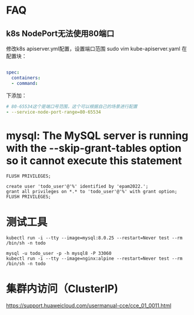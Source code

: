 # FAQ
## k8s NodePort无法使用80端口
修改k8s apiserver.yml配置，设置端口范围
sudo vim kube-apiserver.yaml
在配置块：
```yaml

spec:
  containers:
  - command:

```
下添加：
```yaml
# 80-65534这个是端口号范围，这个可以根据自己的场景进行配置
- --service-node-port-range=80-65534
```

# mysql:  The MySQL server is running with the --skip-grant-tables option so it cannot execute this statement
```shell
FLUSH PRIVILEGES;

create user 'todo_user'@'%' identified by 'epam2022.';
grant all privileges on *.* to 'todo_user'@'%' with grant option;  
FLUSH PRIVILEGES;
```

# 测试工具
```shell
kubectl run -i --tty --image=mysql:8.0.25 --restart=Never test --rm /bin/sh -n todo

mysql -u todo_user -p -h mysql8 -P 33060
kubectl run -i --tty --image=nginx:alpine --restart=Never test --rm /bin/sh -n todo
```

# 集群内访问（ClusterIP)
https://support.huaweicloud.com/usermanual-cce/cce_01_0011.html

